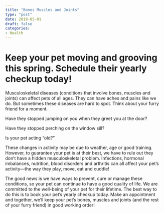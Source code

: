 ```yaml
---
title: "Bones Muscles and Joints"
type: "post"
date: 2018-05-01
draft: false
categories:
- Health
---
```


# Keep your pet moving and grooving this spring. Schedule their yearly checkup today! #
Musculoskeletal diseases (conditions that involve bones, muscles and joints) can affect pets of all ages. They can have aches and pains like we do. But sometimes these diseases are hard to spot. Think about your furry friend for a moment.

Have they stopped jumping on you when they greet you at the door?

Have they stopped perching on the window sill?

Is your pet acting “old?”

These changes in activity may be due to weather, age or good training. However, to guarantee your pet is at their best, we have to rule out they don’t have a hidden musculoskeletal problem. Infections, hormonal imbalances, nutrition, blood disorders and arthritis can all affect your pet’s activity—the way they play, move, eat and cuddle!

The good news is we have ways to prevent, cure or manage these conditions, so your pet can continue to have a good quality of life. We are committed to the well-being of your pet for their lifetime. The best way to do this is to book your pet’s yearly checkup today. Make an appointment and together, we’ll keep your pet’s bones, muscles and joints (and the rest of your furry friend) in good working order!